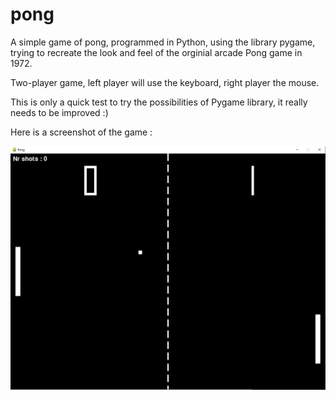 # pong
A simple game of pong, programmed in Python, using the library pygame, trying to recreate the look and feel of the orginial arcade Pong game in 1972.

Two-player game, left player will use the keyboard, right player the mouse.

This is only a quick test to try the possibilities of Pygame library, it really needs to be improved :)

Here is a screenshot of the game :

![Game screenshot](screenshot.png)
